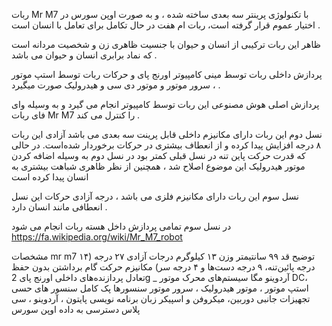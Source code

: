 ربات Mr M7 با تکنولوژی پرینتر سه بعدی ساخته شده ، و به صورت اوپن سورس در اختیار عموم قرار گرفته است، ربات ام هفت در حال تکامل برای تعامل با انسان است .

ظاهر این ربات ترکیبی از انسان و حیوان با جنسیت ظاهری زن و شخصیت مردانه است که نماد برابری انسان و حیوان می باشد .

پردازش داخلی ربات توسط مینی کامپیوتر اورنج پای و حرکات ربات توسط استپ موتور ، سرور موتور و موتور دی سی و هیدرولیک صورت میگیرد .

پردازش اصلی هوش مصنوعی این ربات توسط کامپیوتر انجام می گیرد و به وسیله وای فای ربات Mr M7 را کنترل می کند .

نسل دوم این ربات دارای مکانیزم داخلی قابل پرینت سه بعدی می باشد آزادی این ربات ۸ درجه افزایش پیدا کرده و از انعطاف بیشتری در حرکات برخوردار شده‌است. در حالی که قدرت حرکت پاین تنه در نسل قبلی کمتر بود در نسل دوم به وسیله اضافه کردن موتور هیدرولیک این موضوع اصلاح شد ، همچنین از نظر ظاهری شباهت بیشتری به انسان پیدا کرده است

نسل سوم این ربات دارای مکانیزم فلزی می باشد ، درجه آزادی حرکات این نسل انعطافی مانند انسان دارد .

در نسل سوم تمامی پردازش داخل هسته ربات انجام می شود
https://fa.wikipedia.org/wiki/Mr_M7_robot

مشخصات mr m7	توضیح
قد	۹۹ سانتیمتر
وزن	۱۳ کیلوگرم
درجات آزادی	۲۷ درجه (۱۴ درجه پائین‌تنه، ۹ درجه دست‌ها و ۴ درجه سر)
مکانیزم حرکت	گام برداشتن بدون حفظ تعادل
پردازنده‌های داخلی	اورنج پای 2g _ آردوینو مگا
سیستم‌های محرک	موتور DC، استپ موتور ، موتور هیدرولیک ، سرور موتور
سنسورها	پک کامل سنسور های حسی
تجهیزات جانبی	دوربین، میکروفن و اسپیکر
زبان برنامه نویسی	پایتون ، آردوینو ، سی پلاس
دسترسی به داده	اوپن سورس
